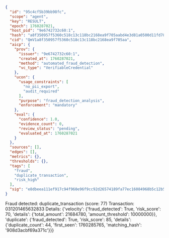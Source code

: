 ```json
{
  "id": "95c4cf5b39bb98fc",
  "scope": "agent",
  "key": "RESULT",
  "epoch": 1760287021,
  "host_pid": "9e6742732c60:1",
  "hash": "a8f350957f5360c518c13c118bc2168ea9f705aabd4e3d81a0500d11fd7875a4",
  "cid": "QmV1a8f350957f5360c518c13c118bc2168ea9f705aa",
  "aicp": {
    "prov": {
      "issuer": "9e6742732c60:1",
      "created_at": 1760287021,
      "method": "automated_fraud_detection",
      "vc_type": "VerifiableCredential"
    },
    "ucon": {
      "usage_constraints": [
        "no_pii_export",
        "audit_required"
      ],
      "purpose": "fraud_detection_analysis",
      "enforcement": "mandatory"
    },
    "eval": {
      "confidence": 1.0,
      "evidence_count": 0,
      "review_status": "pending",
      "evaluated_at": 1760287021
    }
  },
  "sources": [],
  "edges": [],
  "metrics": {},
  "thresholds": {},
  "tags": [
    "fraud",
    "duplicate_transaction",
    "risk_high"
  ],
  "sig": "e8dbeea111ef917c94f960e96f9cc92d26574189fa77ec16084968b5c12b53c6"
}
```

Fraud detected: duplicate_transaction (score: 77)
Transaction: 031201465632833
Details: {'velocity': {'fraud_detected': True, 'risk_score': 70, 'details': {'total_amount': 21684780, 'amount_threshold': 10000000}}, 'duplicate': {'fraud_detected': True, 'risk_score': 85, 'details': {'duplicate_count': 44, 'first_seen': 1760285765, 'matching_hash': '908d3acbf69a371c'}}}
